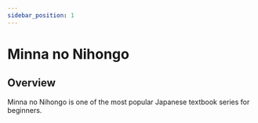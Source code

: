 ```yaml
---
sidebar_position: 1
---
```


# Minna no Nihongo

## Overview

Minna no Nihongo is one of the most popular Japanese textbook series for beginners.
